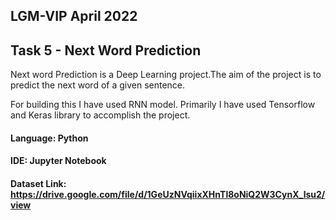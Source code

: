 ## LGM-VIP April 2022
## Task 5 - Next Word Prediction

Next word Prediction is a Deep Learning project.The aim of the project is to predict the next word of a given sentence.

For building this I have used RNN model. Primarily I have used Tensorflow and Keras library to accomplish the project.


#### Language: Python
#### IDE: Jupyter Notebook
#### Dataset Link: https://drive.google.com/file/d/1GeUzNVqiixXHnTl8oNiQ2W3CynX_lsu2/view


